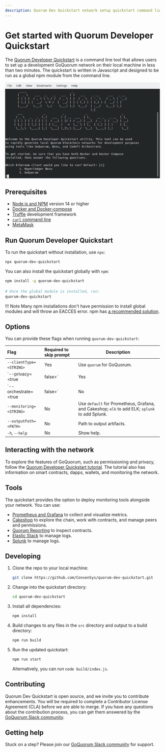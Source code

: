```yaml
---
description: Quorum Dev Quickstart network setup quickstart command line tool
---
```


# Get started with Quorum Developer Quickstart

The [Quorum Developer Quickstart](https://github.com/ConsenSys/quorum-dev-quickstart) is a command line tool that allows
users to set up a development GoQuorum network on their local machine in less than two minutes.
The quickstart is written in Javascript and designed to be run as a global npm module from the command line.

![Quorum Dev Quickstart terminal demo](../../images/quickstart/quorum-dev-quickstart.gif)

## Prerequisites

* [Node.js and NPM](https://docs.npmjs.com/downloading-and-installing-node-js-and-npm) version 14 or higher
* [Docker and Docker-compose](https://docs.docker.com/compose/install/)
* [Truffle](https://www.trufflesuite.com/truffle) development framework
* [`curl` command line](https://curl.haxx.se/download.html)
* [MetaMask](https://metamask.io/)

## Run Quorum Developer Quickstart

To run the quickstart without installation, use `npx`:

```sh
npx quorum-dev-quickstart
```

You can also install the quickstart globally with `npm`:

```Bash
npm install -g quorum-dev-quickstart

# Once the global module is installed, run:
quorum-dev-quickstart
```

!!! Note
    Many npm installations don't have permission to install global modules and will throw an EACCES error.
    npm has [a recommended solution](https://docs.npmjs.com/resolving-eacces-permissions-errors-when-installing-packages-globally).

## Options

You can provide these flags when running `quorum-dev-quickstart`:

| Flag                         | Required to skip prompt | Description                                                                             |
| :----------------------------| :---------------------- | ----------------------------------------------------------------------------------------|
| `--clientType=<STRING>`      | Yes                     | Use `quorum` for GoQuorum.                                                              |
| `--privacy=<true|false>`     | Yes                     | Enables or disables private transaction support.                                        |
| `--orchestrate=<true|false>` | No                      | Enables support for [ConsenSys Orchestrate](https://consensys.net/codefi/orchestrate/). |
| `--monitoring=<STRING>`      | No                      | Use `default` for Prometheus, Grafana, and Cakeshop; `elk` to add ELK; `splunk` to add Splunk. |
| `--outputPath=<PATH>`        | No                      | Path to output artifacts.                                                               |
| `-h`, `--help`               | No                      | Show help.                                                                              |

## Interacting with the network

To explore the features of GoQuorum, such as permissioning and privacy, follow the
[Quorum Developer Quickstart tutorial](using-the-quickstart.md).
The tutorial also has information on smart contracts, dapps, wallets, and monitoring the network.

## Tools

The quickstart provides the option to deploy monitoring tools alongside your network.
You can use:

* [Prometheus and Grafana](../../configure-and-manage/monitor/metrics.md) to collect and visualize metrics.
* [Cakeshop](../../configure-and-manage/monitor/cakeshop.md) to explore the chain, work with contracts, and manage peers and permissions.
* [Quorum Reporting](../../configure-and-manage/monitor/quorum-reporting.md) to inspect contracts.
* [Elastic Stack](../../configure-and-manage/monitor/elastic-stack.md) to manage logs.
* [Splunk](../../configure-and-manage/monitor/splunk.md) to manage logs.

## Developing

1. Clone the repo to your local machine:

    ```bash
    git clone https://github.com/ConsenSys/quorum-dev-quickstart.git
    ```

1. Change into the quickstart directory:

    ```bash
    cd quorum-dev-quickstart
    ```

1. Install all dependencies:

    ```bash
    npm install
    ```

1. Build changes to any files in the `src` directory and output to a build directory:

    ```bash
    npm run build
    ```

1. Run the updated quickstart:

    ```bash
    npm run start
    ```

    Alternatively, you can run `node build/index.js`.

## Contributing

Quorum Dev Quickstart is open source, and we invite you to contribute enhancements.
You will be required to complete a Contributor License Agreement (CLA) before we are able to merge.
If you have any questions about the contribution process, you can get them answered by the [GoQuorum Slack community].

## Getting help

Stuck on a step? Please join our [GoQuorum Slack community] for support.

[GoQuorum Slack community]: https://www.goquorum.com/slack-inviter
